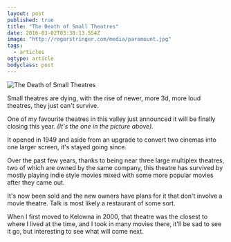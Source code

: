 ```yaml
---
layout: post 
published: true 
title: "The Death of Small Theatres" 
date: 2016-03-02T03:38:13.554Z 
image: "http://rogerstringer.com/media/paramount.jpg"
tags:
  - articles
ogtype: article 
bodyclass: post 
---
```


![The Death of Small Theatres](http://rogerstringer.com/media/paramount.jpg)

Small theatres are dying, with the rise of newer, more 3d, more loud theatres, they just can't survive.

One of my favourite theatres in this valley just announced it will be finally closing this year. _(It's the one in the picture above)._ 

It opened in 1949 and aside from an upgrade to convert two cinemas into one larger screen, it's stayed going since.

Over the past few years, thanks to being near three large multiplex theatres, two of which are owned by the same company, this theatre has survived by mostly playing indie style movies mixed with some more popular movies after they came out.

It's now been sold and the new owners have plans for it that don't involve a movie theatre. Talk is most likely a restaurant of some sort.

When I first moved to Kelowna in 2000, that theatre was the closest to where I lived at the time, and I took in many movies there, it'll be sad to see it go, but interesting to see what will come next.